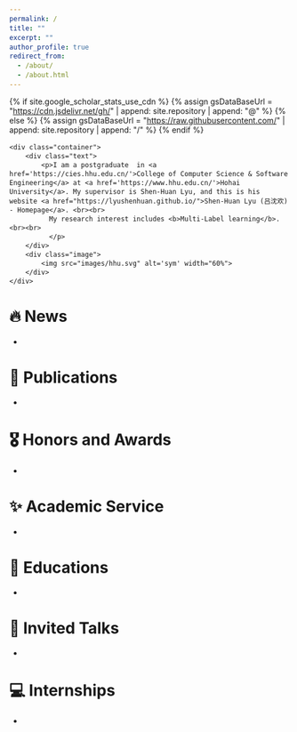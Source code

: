 ```yaml
---
permalink: /
title: ""
excerpt: ""
author_profile: true
redirect_from: 
  - /about/
  - /about.html
---
```


{% if site.google_scholar_stats_use_cdn %}
{% assign gsDataBaseUrl = "https://cdn.jsdelivr.net/gh/" | append: site.repository | append: "@" %}
{% else %}
{% assign gsDataBaseUrl = "https://raw.githubusercontent.com/" | append: site.repository | append: "/" %}
{% endif %}

<span class='anchor' id='about-me'></span>

<head>
    <style>
        .container {
            display: flex;
        }
        .text {
            flex: 80%;
        }
        .image {
            flex: 20%;
            display: flex;
            justify-content: flex-end;
        }
    </style>
</head>
<body>

    <div class="container">
        <div class="text">
            <p>I am a postgraduate  in <a href='https://cies.hhu.edu.cn/'>College of Computer Science & Software Engineering</a> at <a href='https://www.hhu.edu.cn/'>Hohai University</a>. My supervisor is Shen-Huan Lyu, and this is his website <a href="https://lyushenhuan.github.io/">Shen-Huan Lyu (吕沈欢) - Homepage</a>. <br><br>
              My research interest includes <b>Multi-Label learning</b>.<br><br>
              </p>
        </div>
        <div class="image">
            <img src="images/hhu.svg" alt='sym' width="60%">
        </div>
    </div>
</body>


# 🔥 News
- 


# 📝 Publications 
- 


# 🎖 Honors and Awards
- 

# ✨ Academic Service
- 

# 📖 Educations
- 

# 💬 Invited Talks
- 

# 💻 Internships
- 


<br><br><br><br>

